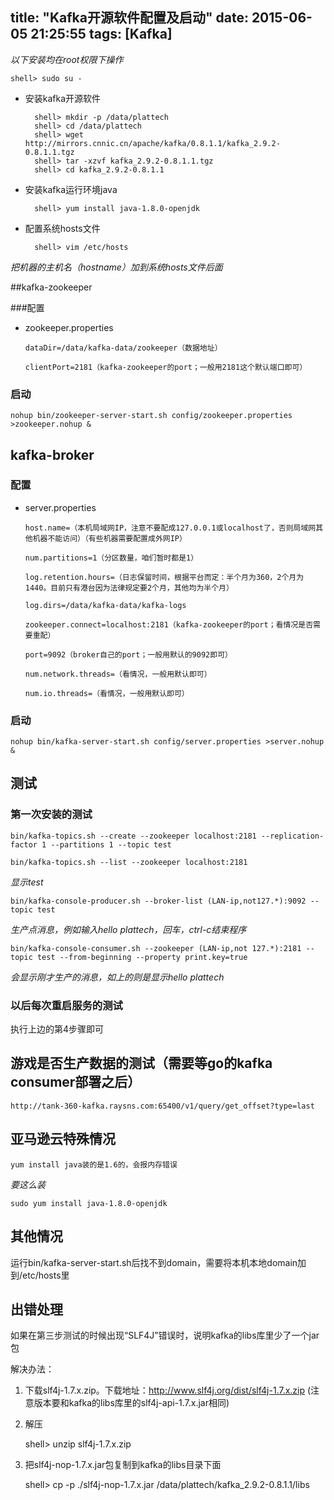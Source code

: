 title: "Kafka开源软件配置及启动"
date: 2015-06-05 21:25:55
tags: [Kafka]
---

*以下安装均在root权限下操作*

	shell> sudo su -

- 安装kafka开源软件

		shell> mkdir -p /data/plattech
		shell> cd /data/plattech
		shell> wget http://mirrors.cnnic.cn/apache/kafka/0.8.1.1/kafka_2.9.2-0.8.1.1.tgz
		shell> tar -xzvf kafka_2.9.2-0.8.1.1.tgz
		shell> cd kafka_2.9.2-0.8.1.1
<!-- more -->
- 安装kafka运行环境java

		shell> yum install java-1.8.0-openjdk

- 配置系统hosts文件

		shell> vim /etc/hosts
*把机器的主机名（hostname）加到系统hosts文件后面*

##kafka-zookeeper

###配置

- zookeeper.properties

	`dataDir=/data/kafka-data/zookeeper（数据地址）`

	`clientPort=2181（kafka-zookeeper的port；一般用2181这个默认端口即可）`

### 启动

	nohup bin/zookeeper-server-start.sh config/zookeeper.properties >zookeeper.nohup &

## kafka-broker

### 配置

- server.properties

	`host.name=（本机局域网IP，注意不要配成127.0.0.1或localhost了，否则局域网其他机器不能访问）（有些机器需要配置成外网IP）`

	`num.partitions=1（分区数量，咱们暂时都是1）`

	`log.retention.hours=（日志保留时间，根据平台而定：半个月为360，2个月为1440。目前只有港台因为法律规定要2个月，其他均为半个月）`

	`log.dirs=/data/kafka-data/kafka-logs`

	`zookeeper.connect=localhost:2181（kafka-zookeeper的port；看情况是否需要重配）`

	`port=9092（broker自己的port；一般用默认的9092即可）`

	`num.network.threads=（看情况，一般用默认即可）`

	`num.io.threads=（看情况，一般用默认即可）`

### 启动

	nohup bin/kafka-server-start.sh config/server.properties >server.nohup &

## 测试

### 第一次安装的测试

	bin/kafka-topics.sh --create --zookeeper localhost:2181 --replication-factor 1 --partitions 1 --topic test

	bin/kafka-topics.sh --list --zookeeper localhost:2181

*显示test*

	bin/kafka-console-producer.sh --broker-list (LAN-ip,not127.*):9092 --topic test

*生产点消息，例如输入hello plattech，回车，ctrl-c结束程序*

	bin/kafka-console-consumer.sh --zookeeper (LAN-ip,not 127.*):2181 --topic test --from-beginning --property print.key=true

*会显示刚才生产的消息，如上的则是显示hello plattech*

### 以后每次重启服务的测试

执行上边的第4步骤即可

## 游戏是否生产数据的测试（需要等go的kafka consumer部署之后）

	http://tank-360-kafka.raysns.com:65400/v1/query/get_offset?type=last

## 亚马逊云特殊情况

	yum install java装的是1.6的，会报内存错误

*要这么装*

	sudo yum install java-1.8.0-openjdk

## 其他情况

运行bin/kafka-server-start.sh后找不到domain，需要将本机本地domain加到/etc/hosts里

## 出错处理

如果在第三步测试的时候出现“SLF4J”错误时，说明kafka的libs库里少了一个jar包

解决办法：

1. 下载slf4j-1.7.x.zip。下载地址：http://www.slf4j.org/dist/slf4j-1.7.x.zip
  (注意版本要和kafka的libs库里的slf4j-api-1.7.x.jar相同)

2. 解压

	shell> unzip slf4j-1.7.x.zip

3. 把slf4j-nop-1.7.x.jar包复制到kafka的libs目录下面

	shell> cp -p ./slf4j-nop-1.7.x.jar /data/plattech/kafka_2.9.2-0.8.1.1/libs

